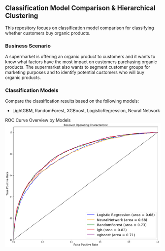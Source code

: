 ## Classification Model Comparison & Hierarchical Clustering
This repository focues on classification model comparison for classifying whether customers buy organic products.

### Business Scenario
A supermarket is offering an organic product to customers and it wants to know what factors have the most impact on customers purchasing organic products. The supermarket also wants to segment customer groups for marketing purposes and to identify potential customers who will buy organic products.


### Classification Models
Compare the classification results based on the following models:
- LightGBM, RandomForest, XGBoost, LogisticRegression, Neural Network

ROC Curve Overview by Models
![Visualization](roc_summary.png)
